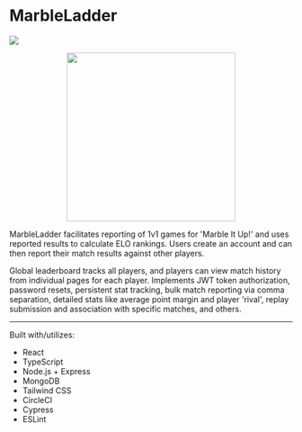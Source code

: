 # MarbleLadder
<img src="https://github.com/msi1995/MarbleLadder/assets/63132397/822d7d83-85fe-4206-81fa-d939539d75e9">

<p align="center">
  <img width="300" height="300" src="https://github.com/msi1995/MarbleLadder/assets/63132397/5c86f2fa-e019-4c13-8861-c5a1ac6ef9e5">
</p>


MarbleLadder facilitates reporting of 1v1 games for 'Marble It Up!' and uses reported results to calculate ELO rankings. Users create an account and can then report their match results against other players.


Global leaderboard tracks all players, and players can view match history from individual pages for each player. Implements JWT token authorization, password resets, persistent stat tracking, bulk match reporting via comma separation, detailed stats like average point margin and player 'rival', replay submission and association with specific matches, and others.

------
Built with/utilizes:
- React
- TypeScript
- Node.js + Express
- MongoDB
- Tailwind CSS
- CircleCI
- Cypress
- ESLint
